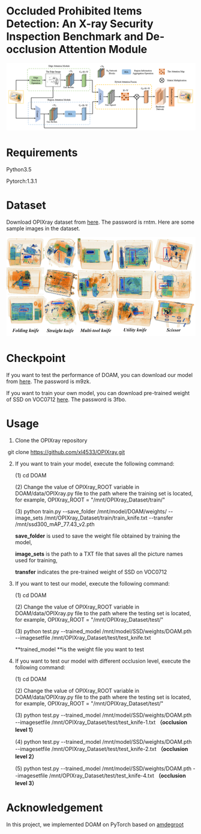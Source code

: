 # Occluded Prohibited Items Detection: An X-ray Security Inspection Benchmark and De-occlusion Attention Module

![framework](https://github.com/xl4533/OPIXray/blob/master/framework.jpg)

# Requirements

Python3.5

Pytorch:1.3.1



# Dataset

Download OPIXray dataset from [here](https://pan.baidu.com/s/1vhaW_dRSim-3Yu_vKGLqjQ). The password is rntm. Here are some sample images in the dataset.

![sample](https://github.com/xl4533/OPIXray/blob/master/sample.png)

# Checkpoint

If you want to test the performance of DOAM, you can download our model from [here](https://pan.baidu.com/s/1OXvFODNcha2b3Jq5F6qkpw). The password is m9zk.

If you want to train your own model, you can download pre-trained weight of SSD on VOC0712 [here](https://pan.baidu.com/s/1KK7GdFeMd1VwimxUjD9Pug). The password is 3fbo.

# Usage

1. Clone the OPIXray repository

​		git clone https://github.com/xl4533/OPIXray.git

2. If you want to train your model, execute the following command:

   (1) cd DOAM

   (2) Change the value of OPIXray_ROOT variable in DOAM/data/OPIXray.py file to the path where the training set is located, for example, OPIXray_ROOT = "/mnt/OPIXray_Dataset/train/"

   (3) python train.py --save_folder /mnt/model/DOAM/weights/ --image_sets /mnt/OPIXray_Dataset/train/train_knife.txt --transfer /mnt/ssd300_mAP_77.43_v2.pth

   **save_folder** is used to save the weight file obtained by training the model, 

   **image_sets**  is the path to a TXT file that saves all the picture names used for training, 

   **transfer** indicates the pre-trained weight of SSD on VOC0712

3. If you want to test our model, execute the following command:

   (1) cd DOAM 

   (2) Change the value of OPIXray_ROOT variable in DOAM/data/OPIXray.py file to the path where the testing set is located, for example, OPIXray_ROOT = "/mnt/OPIXray_Dataset/test/"

   (3) python test.py --trained_model /mnt/model/SSD/weights/DOAM.pth --imagesetfile /mnt/OPIXray_Dataset/test/test_knife.txt

   **trained_model **is the weight file you want to test

4. If you want to test our model with different occlusion level, execute the following command:

   (1) cd DOAM 

   (2) Change the value of OPIXray_ROOT variable in DOAM/data/OPIXray.py file to the path where the testing set is located, for example, OPIXray_ROOT = "/mnt/OPIXray_Dataset/test/"

   (3) python test.py --trained_model /mnt/model/SSD/weights/DOAM.pth --imagesetfile /mnt/OPIXray_Dataset/test/test_knife-1.txt **（occlusion  level 1）**

   (4) python test.py --trained_model /mnt/model/SSD/weights/DOAM.pth --imagesetfile /mnt/OPIXray_Dataset/test/test_knife-2.txt **（occlusion  level 2）**

   (5) python test.py --trained_model /mnt/model/SSD/weights/DOAM.pth --imagesetfile /mnt/OPIXray_Dataset/test/test_knife-4.txt **（occlusion  level 3）**

   

# Acknowledgement

In this project, we implemented DOAM on PyTorch based on [amdegroot](https://github.com/amdegroot/ssd.pytorch)

